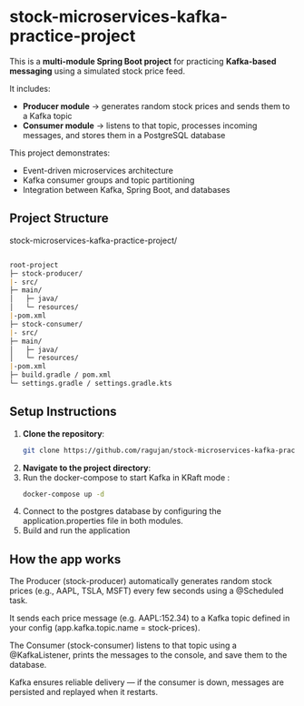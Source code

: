 # stock-microservices-kafka-practice-project
This is a **multi-module Spring Boot project** for practicing **Kafka-based messaging** using a simulated stock price feed.

It includes:

- **Producer module** → generates random stock prices and sends them to a Kafka topic
- **Consumer module** → listens to that topic, processes incoming messages, and stores them in a PostgreSQL database  

This project demonstrates:
- Event-driven microservices architecture
- Kafka consumer groups and topic partitioning
- Integration between Kafka, Spring Boot, and databases 


## Project Structure

stock-microservices-kafka-practice-project/
```markdown

root-project
├─ stock-producer/
|- src/
├─ main/
│   ├─ java/
│   └─ resources/
|-pom.xml
├─ stock-consumer/
|- src/
├─ main/
│   ├─ java/
│   └─ resources/
|-pom.xml
├─ build.gradle / pom.xml
└─ settings.gradle / settings.gradle.kts


```

## Setup Instructions
1. **Clone the repository**:
   ```bash
   git clone https://github.com/ragujan/stock-microservices-kafka-practice-project.git
   ```
2. **Navigate to the project directory**:
3. Run the docker-compose to start Kafka in KRaft mode  :
   ```bash
   docker-compose up -d
   ```
4. Connect to the postgres database by configuring the application.properties file in both modules.
5. Build and run the application


## How the app works
The Producer (stock-producer) automatically generates random stock prices (e.g., AAPL, TSLA, MSFT) every few seconds using a @Scheduled task.

It sends each price message (e.g. AAPL:152.34) to a Kafka topic defined in your config (app.kafka.topic.name = stock-prices).

The Consumer (stock-consumer) listens to that topic using a @KafkaListener, prints the messages to the console, and save them to the database.

Kafka ensures reliable delivery — if the consumer is down, messages are persisted and replayed when it restarts.

   
